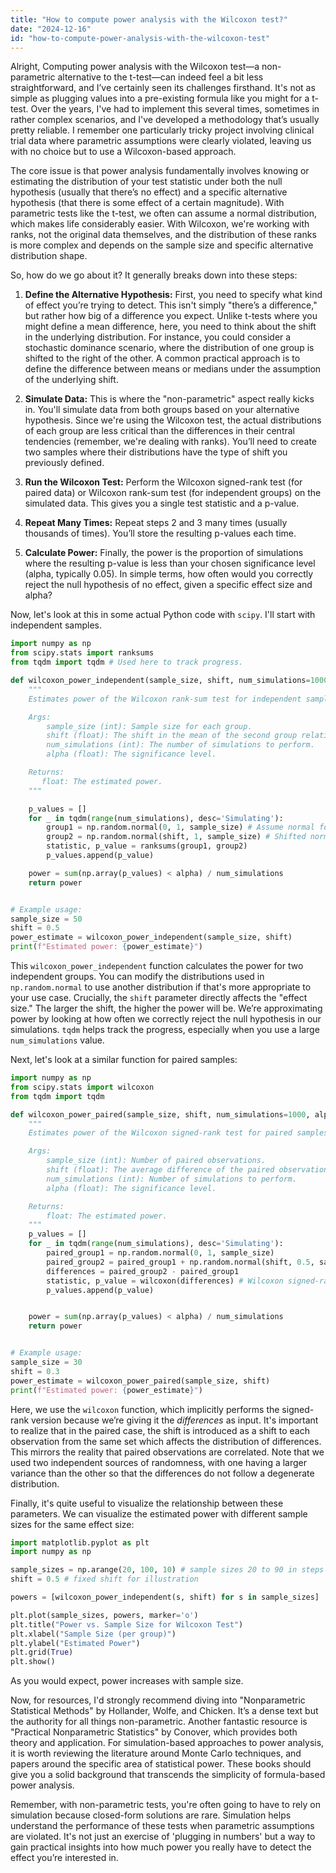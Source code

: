 ```yaml
---
title: "How to compute power analysis with the Wilcoxon test?"
date: "2024-12-16"
id: "how-to-compute-power-analysis-with-the-wilcoxon-test"
---
```


Alright,  Computing power analysis with the Wilcoxon test—a non-parametric alternative to the t-test—can indeed feel a bit less straightforward, and I’ve certainly seen its challenges firsthand. It's not as simple as plugging values into a pre-existing formula like you might for a t-test. Over the years, I've had to implement this several times, sometimes in rather complex scenarios, and I've developed a methodology that’s usually pretty reliable. I remember one particularly tricky project involving clinical trial data where parametric assumptions were clearly violated, leaving us with no choice but to use a Wilcoxon-based approach.

The core issue is that power analysis fundamentally involves knowing or estimating the distribution of your test statistic under both the null hypothesis (usually that there’s no effect) and a specific alternative hypothesis (that there is some effect of a certain magnitude). With parametric tests like the t-test, we often can assume a normal distribution, which makes life considerably easier. With Wilcoxon, we're working with ranks, not the original data themselves, and the distribution of these ranks is more complex and depends on the sample size and specific alternative distribution shape.

So, how do we go about it? It generally breaks down into these steps:

1.  **Define the Alternative Hypothesis:** First, you need to specify what kind of effect you’re trying to detect. This isn't simply "there’s a difference," but rather how big of a difference you expect. Unlike t-tests where you might define a mean difference, here, you need to think about the shift in the underlying distribution. For instance, you could consider a stochastic dominance scenario, where the distribution of one group is shifted to the right of the other. A common practical approach is to define the difference between means or medians under the assumption of the underlying shift.

2.  **Simulate Data:** This is where the "non-parametric" aspect really kicks in. You'll simulate data from both groups based on your alternative hypothesis. Since we're using the Wilcoxon test, the actual distributions of each group are less critical than the differences in their central tendencies (remember, we're dealing with ranks). You’ll need to create two samples where their distributions have the type of shift you previously defined.

3.  **Run the Wilcoxon Test:** Perform the Wilcoxon signed-rank test (for paired data) or Wilcoxon rank-sum test (for independent groups) on the simulated data. This gives you a single test statistic and a p-value.

4.  **Repeat Many Times:** Repeat steps 2 and 3 many times (usually thousands of times). You’ll store the resulting p-values each time.

5.  **Calculate Power:** Finally, the power is the proportion of simulations where the resulting p-value is less than your chosen significance level (alpha, typically 0.05). In simple terms, how often would you correctly reject the null hypothesis of no effect, given a specific effect size and alpha?

Now, let's look at this in some actual Python code with `scipy`. I'll start with independent samples.

```python
import numpy as np
from scipy.stats import ranksums
from tqdm import tqdm # Used here to track progress.

def wilcoxon_power_independent(sample_size, shift, num_simulations=1000, alpha=0.05):
    """
    Estimates power of the Wilcoxon rank-sum test for independent samples.

    Args:
        sample_size (int): Sample size for each group.
        shift (float): The shift in the mean of the second group relative to the first.
        num_simulations (int): The number of simulations to perform.
        alpha (float): The significance level.

    Returns:
       float: The estimated power.
    """

    p_values = []
    for _ in tqdm(range(num_simulations), desc='Simulating'):
        group1 = np.random.normal(0, 1, sample_size) # Assume normal for simplicity.
        group2 = np.random.normal(shift, 1, sample_size) # Shifted normal.
        statistic, p_value = ranksums(group1, group2)
        p_values.append(p_value)

    power = sum(np.array(p_values) < alpha) / num_simulations
    return power


# Example usage:
sample_size = 50
shift = 0.5
power_estimate = wilcoxon_power_independent(sample_size, shift)
print(f"Estimated power: {power_estimate}")

```

This `wilcoxon_power_independent` function calculates the power for two independent groups. You can modify the distributions used in `np.random.normal` to use another distribution if that's more appropriate to your use case. Crucially, the `shift` parameter directly affects the "effect size." The larger the shift, the higher the power will be. We’re approximating power by looking at how often we correctly reject the null hypothesis in our simulations. `tqdm` helps track the progress, especially when you use a large `num_simulations` value.

Next, let's look at a similar function for paired samples:

```python
import numpy as np
from scipy.stats import wilcoxon
from tqdm import tqdm

def wilcoxon_power_paired(sample_size, shift, num_simulations=1000, alpha=0.05):
    """
    Estimates power of the Wilcoxon signed-rank test for paired samples.

    Args:
        sample_size (int): Number of paired observations.
        shift (float): The average difference of the paired observations.
        num_simulations (int): Number of simulations to perform.
        alpha (float): The significance level.

    Returns:
        float: The estimated power.
    """
    p_values = []
    for _ in tqdm(range(num_simulations), desc='Simulating'):
        paired_group1 = np.random.normal(0, 1, sample_size)
        paired_group2 = paired_group1 + np.random.normal(shift, 0.5, sample_size)  # The shift occurs as an *added* component
        differences = paired_group2 - paired_group1
        statistic, p_value = wilcoxon(differences) # Wilcoxon signed-rank on paired data
        p_values.append(p_value)


    power = sum(np.array(p_values) < alpha) / num_simulations
    return power


# Example usage:
sample_size = 30
shift = 0.3
power_estimate = wilcoxon_power_paired(sample_size, shift)
print(f"Estimated power: {power_estimate}")
```

Here, we use the `wilcoxon` function, which implicitly performs the signed-rank version because we’re giving it the *differences* as input. It's important to realize that in the paired case, the shift is introduced as a shift to each observation from the same set which affects the distribution of differences. This mirrors the reality that paired observations are correlated. Note that we used two independent sources of randomness, with one having a larger variance than the other so that the differences do not follow a degenerate distribution.

Finally, it's quite useful to visualize the relationship between these parameters. We can visualize the estimated power with different sample sizes for the same effect size:

```python
import matplotlib.pyplot as plt
import numpy as np

sample_sizes = np.arange(20, 100, 10) # sample sizes 20 to 90 in steps of 10.
shift = 0.5 # fixed shift for illustration

powers = [wilcoxon_power_independent(s, shift) for s in sample_sizes]

plt.plot(sample_sizes, powers, marker='o')
plt.title("Power vs. Sample Size for Wilcoxon Test")
plt.xlabel("Sample Size (per group)")
plt.ylabel("Estimated Power")
plt.grid(True)
plt.show()
```

As you would expect, power increases with sample size.

Now, for resources, I'd strongly recommend diving into "Nonparametric Statistical Methods" by Hollander, Wolfe, and Chicken. It’s a dense text but the authority for all things non-parametric. Another fantastic resource is "Practical Nonparametric Statistics" by Conover, which provides both theory and application. For simulation-based approaches to power analysis, it is worth reviewing the literature around Monte Carlo techniques, and papers around the specific area of statistical power. These books should give you a solid background that transcends the simplicity of formula-based power analysis.

Remember, with non-parametric tests, you're often going to have to rely on simulation because closed-form solutions are rare. Simulation helps understand the performance of these tests when parametric assumptions are violated. It's not just an exercise of 'plugging in numbers' but a way to gain practical insights into how much power you really have to detect the effect you’re interested in.
